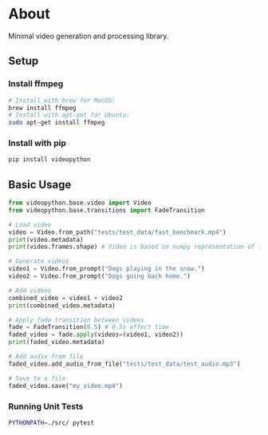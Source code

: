 # About

Minimal video generation and processing library.

## Setup 

### Install ffmpeg
```bash
# Install with brew for MacOS:
brew install ffmpeg
# Install with apt-get for Ubuntu:
sudo apt-get install ffmpeg
```

### Install with pip
```bash
pip install videopython
```

## Basic Usage

```python
from videopython.base.video import Video
from videopython.base.transitions import FadeTransition

# Load video
video = Video.from_path("tests/test_data/fast_benchmark.mp4")
print(video.metadata)
print(video.frames.shape) # Video is based on numpy representation of frames

# Generate videos
video1 = Video.from_prompt("Dogs playing in the snow.")
video2 = Video.from_prompt("Dogs going back home.")

# Add videos
combined_video = video1 + video2
print(combined_video.metadata)

# Apply fade transition between videos
fade = FadeTransition(0.5) # 0.5s effect time
faded_video = fade.apply(videos=(video1, video2))
print(faded_video.metadata)

# Add audio from file
faded_video.add_audio_from_file("tests/test_data/test_audio.mp3")

# Save to a file
faded_video.save("my_video.mp4")
```

### Running Unit Tests
```bash
PYTHONPATH=./src/ pytest
```